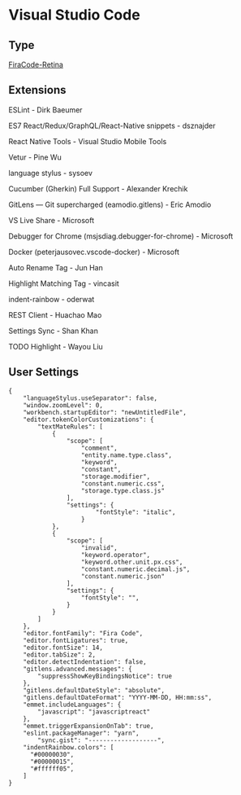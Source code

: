 # Visual Studio Code


## Type

[FiraCode-Retina](https://github.com/tonsky/FiraCode/blob/master/distr/ttf/FiraCode-Retina.ttf)


## Extensions

ESLint - Dirk Baeumer

ES7 React/Redux/GraphQL/React-Native snippets - dsznajder

React Native Tools - Visual Studio Mobile Tools

Vetur - Pine Wu

language stylus - sysoev

Cucumber (Gherkin) Full Support - Alexander Krechik

GitLens — Git supercharged (eamodio.gitlens) - Eric Amodio

VS Live Share - Microsoft

Debugger for Chrome (msjsdiag.debugger-for-chrome) - Microsoft

Docker (peterjausovec.vscode-docker) - Microsoft

Auto Rename Tag - Jun Han

Highlight Matching Tag - vincasit

indent-rainbow - oderwat

REST Client - Huachao Mao

Settings Sync - Shan Khan

TODO Highlight - Wayou Liu


## User Settings

```
{
    "languageStylus.useSeparator": false,
    "window.zoomLevel": 0,
    "workbench.startupEditor": "newUntitledFile",
    "editor.tokenColorCustomizations": {
        "textMateRules": [
            {
                "scope": [
                    "comment",
                    "entity.name.type.class",
                    "keyword",
                    "constant",
                    "storage.modifier",
                    "constant.numeric.css",
                    "storage.type.class.js"
                ],
                "settings": {
                        "fontStyle": "italic",
                    }
            },
            {
                "scope": [
                    "invalid",
                    "keyword.operator",
                    "keyword.other.unit.px.css",
                    "constant.numeric.decimal.js",
                    "constant.numeric.json"
                ],
                "settings": {
                    "fontStyle": "",
                }
            }
        ]
    },
    "editor.fontFamily": "Fira Code",
    "editor.fontLigatures": true,
    "editor.fontSize": 14,
    "editor.tabSize": 2,
    "editor.detectIndentation": false,
    "gitlens.advanced.messages": {
        "suppressShowKeyBindingsNotice": true
    },
    "gitlens.defaultDateStyle": "absolute",
    "gitlens.defaultDateFormat": "YYYY-MM-DD, HH:mm:ss",
    "emmet.includeLanguages": {
        "javascript": "javascriptreact"
    },
    "emmet.triggerExpansionOnTab": true,
    "eslint.packageManager": "yarn",
        "sync.gist": "-------------------",
    "indentRainbow.colors": [
      "#00000030",
      "#00000015",
      "#ffffff05",
    ]
}

```
